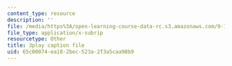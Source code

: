 ```yaml
---
content_type: resource
description: ''
file: /media/https%3A/open-learning-course-data-rc.s3.amazonaws.com/9-14-brain-structure-and-its-origins-spring-2014/65c00074ea182bec523a2f3a5caa98b9_555141.srt
file_type: application/x-subrip
resourcetype: Other
title: 3play caption file
uid: 65c00074-ea18-2bec-523a-2f3a5caa98b9
---
```


